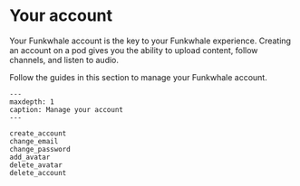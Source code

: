# Your account

Your Funkwhale account is the key to your Funkwhale experience. Creating an account on a pod gives you the ability to upload content, follow channels, and listen to audio.

Follow the guides in this section to manage your Funkwhale account.

```{toctree}
---
maxdepth: 1
caption: Manage your account
---

create_account
change_email
change_password
add_avatar
delete_avatar
delete_account

```
